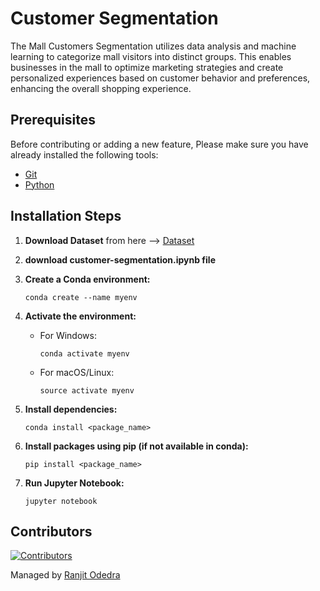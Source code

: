 # Customer Segmentation

The Mall Customers Segmentation utilizes data analysis and machine learning to categorize mall visitors into distinct groups. This enables businesses in the mall to optimize marketing strategies and create personalized experiences based on customer behavior and preferences, enhancing the overall shopping experience.

## Prerequisites

Before contributing or adding a new feature, Please make sure you have already installed the following tools:

- [Git](https://git-scm.com/downloads)
- [Python](https://www.python.org/downloads/)

## Installation Steps

1. **Download Dataset**
from here --> [Dataset](https://www.kaggle.com/datasets/vjchoudhary7/customer-segmentation-tutorial-in-python)
2. **download customer-segmentation.ipynb file**
3. **Create a Conda environment:**
   ```
   conda create --name myenv
   ```
   
4. **Activate the environment:**
   - For Windows:
     ```
     conda activate myenv
     ```
   - For macOS/Linux:
     ```
     source activate myenv
     ```

5. **Install dependencies:**
   ```
   conda install <package_name>
   ```

6. **Install packages using pip (if not available in conda):**
   ```
   pip install <package_name>
   ```

7. **Run Jupyter Notebook:**
   ```
   jupyter notebook
   ```

## Contributors

[![Contributors](https://contrib.rocks/image?repo=ranjitodedra/cleantomato)](https://github.com/ranjitodedra/cleantomato/graphs/contributors)

Managed by [Ranjit Odedra](https://github.com/ranjitodedra) 
